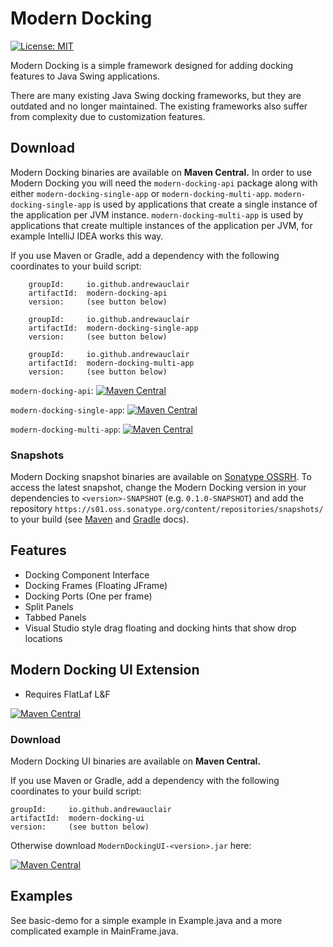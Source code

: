 # Modern Docking

[![License: MIT](https://img.shields.io/badge/License-MIT-yellow.svg)](https://opensource.org/licenses/MIT)

Modern Docking is a simple framework designed for adding docking features to Java Swing applications. 

There are many existing Java Swing docking frameworks, but they are outdated and no longer maintained. The existing frameworks also suffer from complexity due to customization features.

## Download
Modern Docking binaries are available on <b>Maven Central.</b> In order to use Modern Docking you will need the `modern-docking-api` package along with either `modern-docking-single-app` or `modern-docking-multi-app`.
`modern-docking-single-app` is used by applications that create a single instance of the application per JVM instance. `modern-docking-multi-app` is used by applications that create multiple instances of the application per JVM, for example IntelliJ IDEA works this way.

If you use Maven or Gradle, add a dependency with the following coordinates to your build script:

```
    groupId:     io.github.andrewauclair
    artifactId:  modern-docking-api
    version:     (see button below)
```
```
    groupId:     io.github.andrewauclair
    artifactId:  modern-docking-single-app
    version:     (see button below)
```
```
    groupId:     io.github.andrewauclair
    artifactId:  modern-docking-multi-app
    version:     (see button below)
```

`modern-docking-api`: [![Maven Central](https://maven-badges.herokuapp.com/maven-central/io.github.andrewauclair/modern-docking-api/badge.svg?style=flat)](https://maven-badges.herokuapp.com/maven-central/io.github.andrewauclair/modern-docking-api)

`modern-docking-single-app`: [![Maven Central](https://maven-badges.herokuapp.com/maven-central/io.github.andrewauclair/modern-docking-single-app/badge.svg?style=flat)](https://maven-badges.herokuapp.com/maven-central/io.github.andrewauclair/modern-docking-single-app)

`modern-docking-multi-app`: [![Maven Central](https://maven-badges.herokuapp.com/maven-central/io.github.andrewauclair/modern-docking-multi-app/badge.svg?style=flat)](https://maven-badges.herokuapp.com/maven-central/io.github.andrewauclair/modern-docking-multi-app)

### Snapshots

Modern Docking snapshot binaries are available on
[Sonatype OSSRH](https://s01.oss.sonatype.org/content/repositories/snapshots/io/github/andrewauclair/).
To access the latest snapshot, change the Modern Docking version in your dependencies
to `<version>-SNAPSHOT` (e.g. `0.1.0-SNAPSHOT`) and add the repository
`https://s01.oss.sonatype.org/content/repositories/snapshots/` to your build (see
[Maven](https://maven.apache.org/guides/mini/guide-multiple-repositories.html)
and
[Gradle](https://docs.gradle.org/current/userguide/declaring_repositories.html#sec:declaring_custom_repository)
docs).


## Features
- Docking Component Interface
- Docking Frames (Floating JFrame)
- Docking Ports (One per frame)
- Split Panels
- Tabbed Panels
- Visual Studio style drag floating and docking hints that show drop locations


## Modern Docking UI Extension
- Requires FlatLaf L&F

[![Maven Central](https://maven-badges.herokuapp.com/maven-central/com.formdev/flatlaf/badge.svg?style=flat-square&color=007ec6&version=3.2)](https://maven-badges.herokuapp.com/maven-central/com.formdev/flatlaf)

### Download
Modern Docking UI binaries are available on <b>Maven Central.</b>

If you use Maven or Gradle, add a dependency with the following coordinates to your build script:

    groupId:     io.github.andrewauclair
    artifactId:  modern-docking-ui
    version:     (see button below)

Otherwise download `ModernDockingUI-<version>.jar` here:

[![Maven Central](https://maven-badges.herokuapp.com/maven-central/io.github.andrewauclair/modern-docking-ui/badge.svg?style=flat)](https://maven-badges.herokuapp.com/maven-central/io.github.andrewauclair/modern-docking-ui)


## Examples
See basic-demo for a simple example in Example.java and a more complicated example in MainFrame.java.
